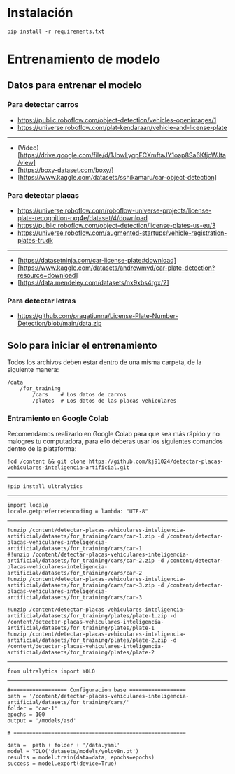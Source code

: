 # Instalación
    
    pip install -r requirements.txt

# Entrenamiento de modelo
## Datos para entrenar el modelo
### Para detectar carros
- https://public.roboflow.com/object-detection/vehicles-openimages/1
- https://universe.roboflow.com/plat-kendaraan/vehicle-and-license-plate
---
- (Video) [https://drive.google.com/file/d/1JbwLyqpFCXmftaJY1oap8Sa6KfjoWJta/view]
- [https://boxy-dataset.com/boxy/]
- [https://www.kaggle.com/datasets/sshikamaru/car-object-detection]

### Para detectar placas
- https://universe.roboflow.com/roboflow-universe-projects/license-plate-recognition-rxg4e/dataset/4/download
- https://public.roboflow.com/object-detection/license-plates-us-eu/3
- https://universe.roboflow.com/augmented-startups/vehicle-registration-plates-trudk
---
- [https://datasetninja.com/car-license-plate#download]
- [https://www.kaggle.com/datasets/andrewmvd/car-plate-detection?resource=download]
- [https://data.mendeley.com/datasets/nx9xbs4rgx/2]

### Para detectar letras
- https://github.com/pragatiunna/License-Plate-Number-Detection/blob/main/data.zip

## Solo para iniciar el entrenamiento
Todos los archivos deben estar dentro de una misma carpeta, de la siguiente manera:
    
    /data
        /for_training
            /cars    # Los datos de carros
            /plates  # Los datos de las placas vehiculares

### Entramiento en Google Colab
Recomendamos realizarlo en Google Colab para que sea más rápido y no malogres tu computadora, para ello deberas usar los siguientes comandos dentro de la plataforma:
    
    !cd /content && git clone https://github.com/kj91024/detectar-placas-vehiculares-inteligencia-artificial.git
---
    !pip install ultralytics
---
    import locale
    locale.getpreferredencoding = lambda: "UTF-8"
---
    !unzip /content/detectar-placas-vehiculares-inteligencia-artificial/datasets/for_training/cars/car-1.zip -d /content/detectar-placas-vehiculares-inteligencia-artificial/datasets/for_training/cars/car-1
    #!unzip /content/detectar-placas-vehiculares-inteligencia-artificial/datasets/for_training/cars/car-2.zip -d /content/detectar-placas-vehiculares-inteligencia-artificial/datasets/for_training/cars/car-2
    !unzip /content/detectar-placas-vehiculares-inteligencia-artificial/datasets/for_training/cars/car-3.zip -d /content/detectar-placas-vehiculares-inteligencia-artificial/datasets/for_training/cars/car-3
    
    !unzip /content/detectar-placas-vehiculares-inteligencia-artificial/datasets/for_training/plates/plate-1.zip -d /content/detectar-placas-vehiculares-inteligencia-artificial/datasets/for_training/plates/plate-1
    !unzip /content/detectar-placas-vehiculares-inteligencia-artificial/datasets/for_training/plates/plate-2.zip -d /content/detectar-placas-vehiculares-inteligencia-artificial/datasets/for_training/plates/plate-2
---
    from ultralytics import YOLO
---
    #================== Configuracion base ==================
    path = '/content/detectar-placas-vehiculares-inteligencia-artificial/datasets/for_training/cars/'
    folder = 'car-1'
    epochs = 100
    output = '/models/asd'
    
    # =======================================================
    
    data =  path + folder + '/data.yaml'
    model = YOLO('datasets/models/yolov8n.pt')
    results = model.train(data=data, epochs=epochs)
    success = model.export(device=True)